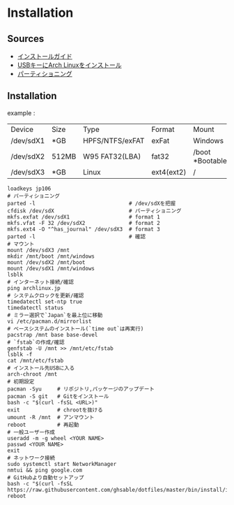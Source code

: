 # Installation
## Sources
- [インストールガイド](https://wiki.archlinux.jp/index.php/インストールガイド)
- [USBキーにArch Linuxをインストール](https://wiki.archlinux.jp/index.php/USB_キーに_Arch_Linux_をインストール)
- [パーティショニング](https://wiki.archlinux.jp/index.php/パーティショニング)

## Installation
example :
<table style="table-layout:fixed;" width="100%">
  <tbody align="left">
    <tr>
      <td>Device</td>
      <td>Size</td>
      <td>Type</td>
      <td>Format</td>
      <td>Mount</td>
    </tr>
    <tr>
      <td>/dev/sdX1</td>
      <td>*GB</td>
      <td>HPFS/NTFS/exFAT</td>
      <td>exFat</td>
      <td>Windows</td>
    </tr>
    <tr>
      <td>/dev/sdX2</td>
      <td>512MB</td>
      <td>W95 FAT32(LBA)</td>
      <td>fat32</td>
      <td>/boot *Bootable</td>
    </tr>
    <tr>
      <td>/dev/sdX3</td>
      <td>*GB</td>
      <td>Linux</td>
      <td>ext4(ext2)</td>
      <td>/</td>
    </tr>
  </tbody>
</table>

```# 日本語キーボード読み込み
loadkeys jp106
# パーティショニング
parted -l                              # /dev/sdXを把握
cfdisk /dev/sdX                        # パーティショニング
mkfs.exfat /dev/sdX1                   # format 1
mkfs.vfat -F 32 /dev/sdX2              # format 2
mkfs.ext4 -O "^has_journal" /dev/sdX3  # format 3
parted -l                              # 確認
# マウント
mount /dev/sdX3 /mnt
mkdir /mnt/boot /mnt/windows
mount /dev/sdX2 /mnt/boot
mount /dev/sdX1 /mnt/windows
lsblk
# インターネット接続/確認
ping archlinux.jp
# システムクロックを更新/確認
timedatectl set-ntp true
timedatectl status
# ミラー選択で`Japan`を最上位に移動
vi /etc/pacman.d/mirrorlist
# ベースシステムのインストール(`time out`は再実行)
pacstrap /mnt base base-devel
# `fstab`の作成/確認
genfstab -U /mnt >> /mnt/etc/fstab
lsblk -f
cat /mnt/etc/fstab
# インストール先USBに入る
arch-chroot /mnt
# 初期設定
pacman -Syu     # リポジトリ,パッケージのアップデート
pacman -S git   # Gitをインストール
bash -c "$(curl -fsSL <URL>)"
exit            # chrootを抜ける
umount -R /mnt  # アンマウント
reboot          # 再起動
# 一般ユーザー作成
useradd -m -g wheel <YOUR NAME>
passwd <YOUR NAME>
exit
# ネットワーク接続
sudo systemctl start NetworkManager
nmtui && ping google.com
# GitHubより自動セットアップ
bash -c "$(curl -fsSL https://raw.githubusercontent.com/ghsable/dotfiles/master/bin/install/install.sh)"
reboot
```
